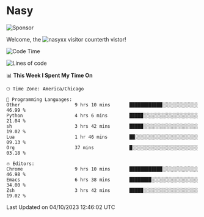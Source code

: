 # Nasy

<!--
<p align="center">
<img height="200" src="https://github-readme-stats.vercel.app/api?username=nasyxx&count_private=true&show_icons=true&theme=dracula&include_all_commits=true"/>
<img height="200" src="https://github-readme-stats.vercel.app/api/top-langs/?username=nasyxx&theme=dracula&hide=html,jupyter+notebook&count_private=true&show_icons=true"/>
</p>

  
----------------
-->

![Sponsor](https://img.shields.io/static/v1.svg?label=Sponsor&message=%E2%9D%A4&logo=GitHub&style=flat&color=pink)
 
Welcome, the ![nasyxx visitor counter](https://count.getloli.com/get/@nasyxx?theme=rule34)th vistor!
 
<!--START_SECTION:waka-->
![Code Time](http://img.shields.io/badge/Code%20Time-3%2C750%20hrs%2053%20mins-blue)

![Lines of code](https://img.shields.io/badge/From%20Hello%20World%20I%27ve%20Written-6.3%20million%20lines%20of%20code-blue)

📊 **This Week I Spent My Time On** 

```text
🕑︎ Time Zone: America/Chicago

💬 Programming Languages: 
Other                    9 hrs 10 mins       ████████████░░░░░░░░░░░░░   46.99 % 
Python                   4 hrs 6 mins        █████░░░░░░░░░░░░░░░░░░░░   21.04 % 
sh                       3 hrs 42 mins       █████░░░░░░░░░░░░░░░░░░░░   19.02 % 
Lua                      1 hr 46 mins        ██░░░░░░░░░░░░░░░░░░░░░░░   09.13 % 
Org                      37 mins             █░░░░░░░░░░░░░░░░░░░░░░░░   03.18 % 

🔥 Editors: 
Chrome                   9 hrs 10 mins       ████████████░░░░░░░░░░░░░   46.98 % 
Emacs                    6 hrs 38 mins       ████████░░░░░░░░░░░░░░░░░   34.00 % 
Zsh                      3 hrs 42 mins       █████░░░░░░░░░░░░░░░░░░░░   19.02 % 
```


 Last Updated on 04/10/2023 12:46:02 UTC
<!--END_SECTION:waka-->

<!-- ![visitors](https://visitor-badge.laobi.icu/badge?page_id=nasyxx.nasyxx) -->
